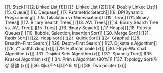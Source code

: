 [[1. Stack]]
[[2. Linked List (1)]]
[[3. Linked List (2)]]
[[4. Doubly Linked List]]
[[5. Queue]]
[[6. Dequeue]]
[[7. Parametric Search]]
[[8.  DP(Dynamic Programming)]]
[[9. Tabulation vs Memoization]]
[[10. Tree]]
[[11. Binary Trees]]
[[12. Binary Search Trees]]
[[13. AVL Trees]]
[[14. Binary Search Tree vs. AVL Tree]]
[[15. Tries]]
[[16. Binary Search]]
[[17. Heaps]]
[[18. Priority Queues]]
[[19. Bubble, Selection, Insertion Sort]]
[[20. Merge Sort]]
[[21. Radix Sort]]
[[22. Heap Sort]]
[[23. Quick Sort]]
[[24. Graphs]]
[[25. Breadth-First Search]]
[[26. Depth-First Search]]
[[27. Dijkstra's Algorithm]]
[[28. A* pathfinding (x)]]
[[29. Huffman code (x)]]
[[30. Floyd-Warshall Algorithm (x)]]
[[31. Disjoint Sets Algorithm (x)]]
[[32. Spannig Tree]]
[[35. Kruskal Algorithm (x)]]
[[34. Prim's Algorithm (80%)]]
[[37. Topology Sort(위상 정렬) (x)]]
[[36. 에라토스테네스의 체]]
[[38. Two pointer (x)]]